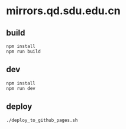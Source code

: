 # mirrors.qd.sdu.edu.cn

## build

    npm install
    npm run build

## dev

    npm install
    npm run dev
    
## deploy

    ./deploy_to_github_pages.sh
